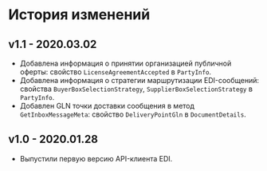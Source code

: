 # История изменений

## v1.1 - 2020.03.02
- Добавлена информация о принятии организацией публичной оферты: свойство `LicenseAgreementAccepted` в `PartyInfo`.
- Добавлена информация о стратегии маршрутизации EDI-сообщений: свойства `BuyerBoxSelectionStrategy`, `SupplierBoxSelectionStrategy` в `PartyInfo`.
- Добавлен GLN точки доставки сообщения в метод `GetInboxMessageMeta`: свойство `DeliveryPointGln` в `DocumentDetails`.

## v1.0 - 2020.01.28
- Выпустили первую версию API-клиента EDI.
